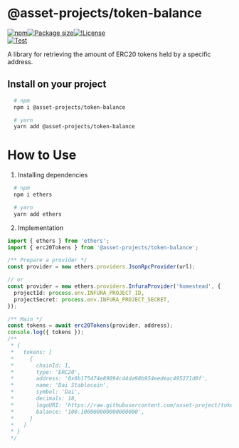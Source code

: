 # @asset-projects/token-balance

[![npm](https://img.shields.io/npm/v/@asset-projects/token-balance)](https://unpkg.com/@asset-projects/token-balance@latest/)[![Package size](https://badgen.net/bundlephobia/minzip/@asset-projects/token-balance)](https://bundlephobia.com/package/@asset-projects/token-balance)[![!License](https://badgen.net/npm/license/@asset-projects/token-balance)](https://github.com/asset-project/token-balance/blob/main/LICENSE)  
[![Test](https://github.com/asset-project/token-balance/actions/workflows/node.js.yml/badge.svg)](https://github.com/asset-project/token-balance/actions/workflows/node.js.yml)

A library for retrieving the amount of ERC20 tokens held by a specific address.

## Install on your project

```zsh
  # npm
  npm i @asset-projects/token-balance

  # yarn
  yarn add @asset-projects/token-balance
```

# How to Use

1. Installing dependencies

```zsh
  # npm
  npm i ethers

  # yarn
  yarn add ethers
```

2. Implementation

```ts
import { ethers } from 'ethers';
import { erc20Tokens } from '@asset-projects/token-balance';

/** Prepare a provider */
const provider = new ethers.providers.JsonRpcProvider(url);

// or
const provider = new ethers.providers.InfuraProvider('homestead', {
  projectId: process.env.INFURA_PROJECT_ID,
  projectSecret: process.env.INFURA_PROJECT_SECRET,
});

/** Main */
const tokens = await erc20Tokens(provider, address);
console.log({ tokens });
/**
 * {
 *   tokens: [
 *     {
 *       chainId: 1,
 *       type: 'ERC20',
 *       address: '0x6b175474e89094c44da98b954eedeac495271d0f',
 *       name: 'Dai Stablecoin',
 *       symbol: 'Dai',
 *       decimals: 18,
 *       logoURI: 'https://raw.githubusercontent.com/asset-project/token-list/main/public/dai.png'
 *       balance: '100.100000000000000000',
 *     }
 *   ]
 * }
 */
```

